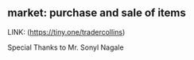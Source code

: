 ## market: purchase and sale of items
LINK: (https://tiny.one/tradercollins)

Special Thanks to Mr. Sonyl Nagale


